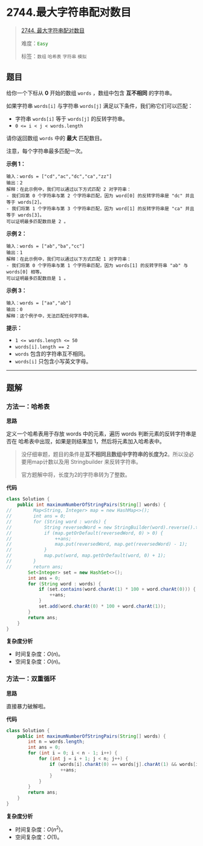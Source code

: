 # 2744.最大字符串配对数目

> [2744. 最大字符串配对数目](https://leetcode.cn/problems/find-maximum-number-of-string-pairs/)
>
> 难度：<font color=green>`Easy`</font>
>
> 标签：`数组` `哈希表` `字符串` `模拟`

## 题目

给你一个下标从 **0** 开始的数组 `words` ，数组中包含 **互不相同** 的字符串。

如果字符串 `words[i]` 与字符串 `words[j]` 满足以下条件，我们称它们可以匹配：

* 字符串 `words[i]` 等于 `words[j]` 的反转字符串。
* `0 <= i < j < words.length`

请你返回数组 `words` 中的 **最大** 匹配数目。

注意，每个字符串最多匹配一次。

**示例 1：**

```
输入：words = ["cd","ac","dc","ca","zz"]
输出：2
解释：在此示例中，我们可以通过以下方式匹配 2 对字符串：
- 我们将第 0 个字符串与第 2 个字符串匹配，因为 word[0] 的反转字符串是 "dc" 并且等于 words[2]。
- 我们将第 1 个字符串与第 3 个字符串匹配，因为 word[1] 的反转字符串是 "ca" 并且等于 words[3]。
可以证明最多匹配数目是 2 。
```

**示例 2：**

```
输入：words = ["ab","ba","cc"]
输出：1
解释：在此示例中，我们可以通过以下方式匹配 1 对字符串：
- 我们将第 0 个字符串与第 1 个字符串匹配，因为 words[1] 的反转字符串 "ab" 与 words[0] 相等。
可以证明最多匹配数目是 1 。
```

**示例 3：**

```
输入：words = ["aa","ab"]
输出：0
解释：这个例子中，无法匹配任何字符串。
```

**提示：**

* `1 <= words.length <= 50`
* `words[i].length == 2`
* `words` 包含的字符串互不相同。
* `words[i]` 只包含小写英文字母。

--------------------

## 题解

### 方法一：哈希表

**思路**

定义一个哈希表用于存放 words 中的元素，遍历 words 判断元素的反转字符串是否在 哈希表中出现，如果是则结果加 1，然后将元素加入哈希表中。

> 没仔细审题，题目的条件是**互不相同且数组中字符串的长度为2**。所以没必要用map计数以及用 Stringbuilder 来反转字符串。
>
> 官方题解中将，长度为2的字符串转为了整数。

**代码**

```java
class Solution {
    public int maximumNumberOfStringPairs(String[] words) {
//        Map<String, Integer> map = new HashMap<>();
//        int ans = 0;
//        for (String word : words) {
//            String reversedWord = new StringBuilder(word).reverse().toString();
//            if (map.getOrDefault(reversedWord, 0) > 0) {
//                ++ans;
//                map.put(reversedWord, map.get(reversedWord) - 1);
//            }
//            map.put(word, map.getOrDefault(word, 0) + 1);
//        }
//        return ans;
        Set<Integer> set = new HashSet<>();
        int ans = 0;
        for (String word : words) {
            if (set.contains(word.charAt(1) * 100 + word.charAt(0))) {
                ++ans;
            }
            set.add(word.charAt(0) * 100 + word.charAt(1));
        }
        return ans;
    }
}
```

**复杂度分析**

- 时间复杂度：$O(n)$。
- 空间复杂度：$O(n)$。

### 方法一：双重循环

**思路**

直接暴力破解啦。

**代码**

```java
class Solution {
    public int maximumNumberOfStringPairs(String[] words) {
        int n = words.length;
        int ans = 0;
        for (int i = 0; i < n - 1; i++) {
            for (int j = i + 1; j < n; j++) {
                if (words[i].charAt(0) == words[j].charAt(1) && words[i].charAt(1) == words[j].charAt(0)) {
                    ++ans;
                }
            }
        }
        return ans;
    }
}
```

**复杂度分析**

- 时间复杂度：$O(n ^ 2)$。
- 空间复杂度：$O(1)$。

